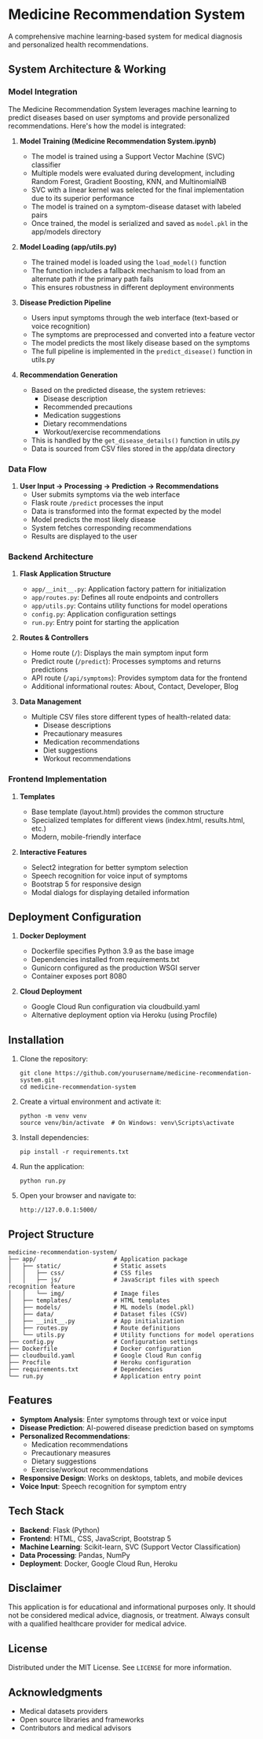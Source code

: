 # Medicine Recommendation System

A comprehensive machine learning-based system for medical diagnosis and personalized health recommendations.

## System Architecture & Working

### Model Integration

The Medicine Recommendation System leverages machine learning to predict diseases based on user symptoms and provide personalized recommendations. Here's how the model is integrated:

1. **Model Training (Medicine Recommendation System.ipynb)**
   - The model is trained using a Support Vector Machine (SVC) classifier
   - Multiple models were evaluated during development, including Random Forest, Gradient Boosting, KNN, and MultinomialNB
   - SVC with a linear kernel was selected for the final implementation due to its superior performance
   - The model is trained on a symptom-disease dataset with labeled pairs
   - Once trained, the model is serialized and saved as `model.pkl` in the app/models directory

2. **Model Loading (app/utils.py)**
   - The trained model is loaded using the `load_model()` function
   - The function includes a fallback mechanism to load from an alternate path if the primary path fails
   - This ensures robustness in different deployment environments

3. **Disease Prediction Pipeline**
   - Users input symptoms through the web interface (text-based or voice recognition)
   - The symptoms are preprocessed and converted into a feature vector
   - The model predicts the most likely disease based on the symptoms
   - The full pipeline is implemented in the `predict_disease()` function in utils.py

4. **Recommendation Generation**
   - Based on the predicted disease, the system retrieves:
     - Disease description
     - Recommended precautions
     - Medication suggestions
     - Dietary recommendations
     - Workout/exercise recommendations
   - This is handled by the `get_disease_details()` function in utils.py
   - Data is sourced from CSV files stored in the app/data directory

### Data Flow

1. **User Input → Processing → Prediction → Recommendations**
   - User submits symptoms via the web interface
   - Flask route `/predict` processes the input
   - Data is transformed into the format expected by the model
   - Model predicts the most likely disease
   - System fetches corresponding recommendations
   - Results are displayed to the user

### Backend Architecture

1. **Flask Application Structure**
   - `app/__init__.py`: Application factory pattern for initialization
   - `app/routes.py`: Defines all route endpoints and controllers
   - `app/utils.py`: Contains utility functions for model operations
   - `config.py`: Application configuration settings
   - `run.py`: Entry point for starting the application

2. **Routes & Controllers**
   - Home route (`/`): Displays the main symptom input form
   - Predict route (`/predict`): Processes symptoms and returns predictions
   - API route (`/api/symptoms`): Provides symptom data for the frontend
   - Additional informational routes: About, Contact, Developer, Blog

3. **Data Management**
   - Multiple CSV files store different types of health-related data:
     - Disease descriptions
     - Precautionary measures
     - Medication recommendations
     - Diet suggestions
     - Workout recommendations

### Frontend Implementation

1. **Templates**
   - Base template (layout.html) provides the common structure
   - Specialized templates for different views (index.html, results.html, etc.)
   - Modern, mobile-friendly interface

2. **Interactive Features**
   - Select2 integration for better symptom selection
   - Speech recognition for voice input of symptoms
   - Bootstrap 5 for responsive design
   - Modal dialogs for displaying detailed information

## Deployment Configuration

1. **Docker Deployment**
   - Dockerfile specifies Python 3.9 as the base image
   - Dependencies installed from requirements.txt
   - Gunicorn configured as the production WSGI server
   - Container exposes port 8080

2. **Cloud Deployment**
   - Google Cloud Run configuration via cloudbuild.yaml
   - Alternative deployment option via Heroku (using Procfile)

## Installation

1. Clone the repository:
   ```
   git clone https://github.com/yourusername/medicine-recommendation-system.git
   cd medicine-recommendation-system
   ```

2. Create a virtual environment and activate it:
   ```
   python -m venv venv
   source venv/bin/activate  # On Windows: venv\Scripts\activate
   ```

3. Install dependencies:
   ```
   pip install -r requirements.txt
   ```

4. Run the application:
   ```
   python run.py
   ```

5. Open your browser and navigate to:
   ```
   http://127.0.0.1:5000/
   ```

## Project Structure

```
medicine-recommendation-system/
├── app/                      # Application package
│   ├── static/               # Static assets
│   │   ├── css/              # CSS files
│   │   ├── js/               # JavaScript files with speech recognition feature
│   │   └── img/              # Image files
│   ├── templates/            # HTML templates
│   ├── models/               # ML models (model.pkl)
│   ├── data/                 # Dataset files (CSV)
│   ├── __init__.py           # App initialization
│   ├── routes.py             # Route definitions
│   └── utils.py              # Utility functions for model operations
├── config.py                 # Configuration settings
├── Dockerfile                # Docker configuration
├── cloudbuild.yaml           # Google Cloud Run config
├── Procfile                  # Heroku configuration
├── requirements.txt          # Dependencies
└── run.py                    # Application entry point
```

## Features

- **Symptom Analysis**: Enter symptoms through text or voice input
- **Disease Prediction**: AI-powered disease prediction based on symptoms
- **Personalized Recommendations**:
  - Medication recommendations
  - Precautionary measures
  - Dietary suggestions
  - Exercise/workout recommendations
- **Responsive Design**: Works on desktops, tablets, and mobile devices
- **Voice Input**: Speech recognition for symptom entry

## Tech Stack

- **Backend**: Flask (Python)
- **Frontend**: HTML, CSS, JavaScript, Bootstrap 5
- **Machine Learning**: Scikit-learn, SVC (Support Vector Classification)
- **Data Processing**: Pandas, NumPy
- **Deployment**: Docker, Google Cloud Run, Heroku

## Disclaimer

This application is for educational and informational purposes only. It should not be considered medical advice, diagnosis, or treatment. Always consult with a qualified healthcare provider for medical advice.

## License

Distributed under the MIT License. See `LICENSE` for more information.

## Acknowledgments

- Medical datasets providers
- Open source libraries and frameworks
- Contributors and medical advisors

